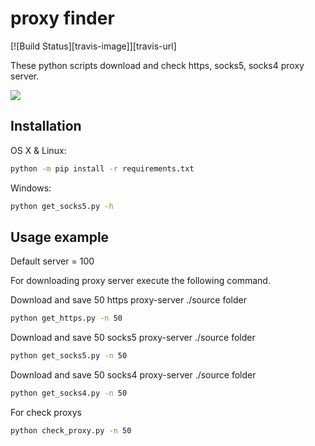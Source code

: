 # proxy finder

[![Build Status][travis-image]][travis-url]

These python scripts download and check https, socks5, socks4 proxy server.

![](header.png)

## Installation

OS X & Linux:

```bash
python -m pip install -r requirements.txt
```

Windows:

```bash
python get_socks5.py -h
```

## Usage example
Default server = 100

For downloading proxy server execute the following command.


Download and save 50 https proxy-server ./source folder 
```bash
python get_https.py -n 50
```

Download and save 50 socks5 proxy-server ./source folder 
```bash
python get_socks5.py -n 50
```

Download and save 50 socks4 proxy-server ./source folder 
```bash
python get_socks4.py -n 50
```

For check proxys

```bash
python check_proxy.py -n 50
```



